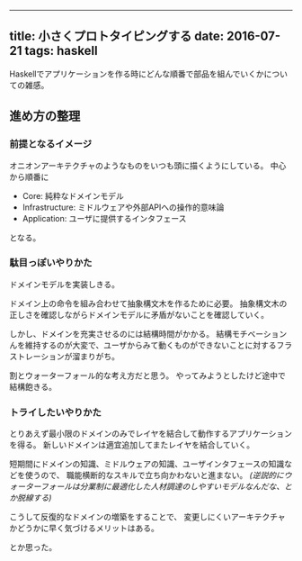 ------------------
title: 小さくプロトタイピングする
date: 2016-07-21
tags: haskell
------------------

Haskellでアプリケーションを作る時にどんな順番で部品を組んでいくかについての雑感。

## 進め方の整理

### 前提となるイメージ

オニオンアーキテクチャのようなものをいつも頭に描くようにしている。
中心から順番に

- Core: 純粋なドメインモデル
- Infrastructure: ミドルウェアや外部APIへの操作的意味論
- Application: ユーザに提供するインタフェース

となる。

### 駄目っぽいやりかた

ドメインモデルを実装しきる。

ドメイン上の命令を組み合わせて抽象構文木を作るために必要。
抽象構文木の正しさを確認しながらドメインモデルに矛盾がないことを確認していく。

しかし、ドメインを充実させるのには結構時間がかかる。
結構モチベーションんを維持するのが大変で、ユーザからみて動くものができないことに対するフラストレーションが溜まりがち。

割とウォーターフォール的な考え方だと思う。
やってみようとしたけど途中で結構飽きる。

### トライしたいやりかた

とりあえず最小限のドメインのみでレイヤを結合して動作するアプリケーションを得る。
新しいドメインは適宜追加してまたレイヤを結合していく。

短期間にドメインの知識、ミドルウェアの知識、ユーザインタフェースの知識などを使うので、
職能横断的なスキルで立ち向かわないと進まない。
*(逆説的にウォーターフォールは分業制に最適化した人材調達のしやすいモデルなんだな、とか脱線する)*

こうして反復的なドメインの増築をすることで、
変更しにくいアーキテクチャかどうかに早く気づけるメリットはある。

とか思った。
